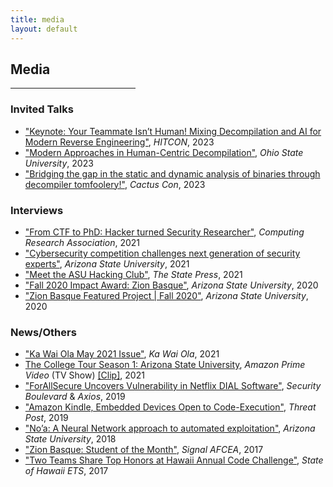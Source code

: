 ```yaml
---
title: media
layout: default
---
```


## Media 
<hr style="width:200px" class="w3-opacity">

### Invited Talks
- ["Keynote: Your Teammate Isn’t Human! Mixing Decompilation and AI for Modern Reverse Engineering"](https://www.youtube.com/@HacksInTaiwan), _HITCON_, 2023
- ["Modern Approaches in Human-Centric Decompilation"](https://icdt.osu.edu/events/2023/03/virtual-event-modern-approaches-human-centric-decompilation), _Ohio State University_, 2023
- ["Bridging the gap in the static and dynamic analysis of binaries through decompiler tomfoolery!"](https://www.youtube.com/watch?v=-J8fGMt6UmE&t=22441s), _Cactus Con_, 2023

### Interviews
- ["From CTF to PhD: Hacker turned Security Researcher"](https://web.archive.org/web/20231210041601/https://conquer.cra.org/undergrad-research-highlights/from-ctf-to-phd-hacker-turned-security-researcher), _Computing Research Association_, 2021
- ["Cybersecurity competition challenges next generation of security experts"](https://web.archive.org/web/20220119233402/https://cec.asu.edu/news/cybersecurity-competition-challenges-next-generation-security-experts/), _Arizona State University_, 2021
- ["Meet the ASU Hacking Club"](https://www.statepress.com/article/2021/09/asu-hacking-club-rebrands), _The State Press_, 2021
- ["Fall 2020 Impact Award: Zion Basque"](https://fullcircle.asu.edu/graduate/zion-basque/), _Arizona State University_, 2020
- ["Zion Basque Featured Project \| Fall 2020"](https://furi.engineering.asu.edu/participant/basque-zion/), _Arizona State University_, 2020

### News/Others
- ["Ka Wai Ola May 2021 Issue"](https://kawaiola.news/nuhou/pokenuhou/news-briefs-may-2021/#attachment_9304), _Ka Wai Ola_, 2021
- [The College Tour Season 1: Arizona State University](https://www.thecollegetour.com/), _Amazon Prime Video_ (TV Show) [[Clip]](https://youtu.be/YW2p0ctzK9c?t=1935), 2021
- ["ForAllSecure Uncovers Vulnerability in Netflix DIAL Software"](https://securityboulevard.com/2019/09/forallsecure-uncovers-vulnerability-in-netflix-dial-software/), _Security Boulevard_ & _Axios_, 2019
- ["Amazon Kindle, Embedded Devices Open to Code-Execution"](https://threatpost.com/amazon-kindle-embedded-devices-code-execution/150003/), _Threat Post_, 2019
- ["No’a: A Neural Network approach to automated exploitation"](https://furi.engineering.asu.edu/furiproject/noa-a-neural-network-approach-to-automated-eploitation/), _Arizona State University_, 2018
- ["Zion Basque: Student of the Month"](https://www.afcea.org/signal/chapternews/index.cfm?action=details&id=3682), _Signal AFCEA_, 2017
- ["Two Teams Share Top Honors at Hawaii Annual Code Challenge"](https://ets.hawaii.gov/two-teams-share-top-honors-at-hawaii-annual-code-challenge/), _State of Hawaii ETS_, 2017
